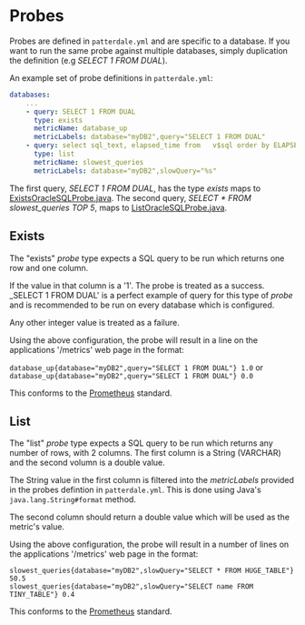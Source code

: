 # Probes

Probes are defined in `patterdale.yml` and are specific to a database. If you want to run the same probe against multiple databases, simply duplication the definition (e.g _SELECT 1 FROM DUAL_).

An example set of probe definitions in `patterdale.yml`:

```yml
databases:
    ...
    - query: SELECT 1 FROM DUAL
      type: exists
      metricName: database_up
      metricLabels: database="myDB2",query="SELECT 1 FROM DUAL"
    - query: select sql_text, elapsed_time from   v$sql order by ELAPSED_TIME desc FETCH NEXT 10 ROWS ONLY;
      type: list
      metricName: slowest_queries
      metricLabels: database="myDB2",slowQuery="%s"
```

The first query, _SELECT 1 FROM DUAL_, has the type _exists_ maps to [ExistsOracleSQLProbe.java](src/main/java/io/github/tjheslin1/patterdale/metrics/probe/ExistsOracleSQLProbe.java).
The second query, _SELECT * FROM slowest_queries TOP 5_, maps to [ListOracleSQLProbe.java](src/main/java/io/github/tjheslin1/patterdale/metrics/probe/ListOracleSQLProbe.java).

## Exists

The "exists" _probe_ type expects a SQL query to be run which returns one row and one column.

If the value in that column is a '1'. The probe is treated as a success. _SELECT 1 FROM DUAL' is a perfect example of query for this type of _probe_ and is recommended to be run on every database which is configured.

Any other integer value is treated as a failure.

Using the above configuration, the probe will result in a line on the applications '/metrics' web page in the format:

`database_up{database="myDB2",query="SELECT 1 FROM DUAL"} 1.0`
or
`database_up{database="myDB2",query="SELECT 1 FROM DUAL"} 0.0`

This conforms to the [Prometheus](https://github.com/prometheus/prometheus) standard.

## List

The "list" _probe_ type expects a SQL query to be run which returns any number of rows, with 2 columns. The first column is a String (VARCHAR) and the second volumn is a double value.

The String value in the first column is filtered into the _metricLabels_ provided in the probes defintion in `patterdale.yml`. This is done using Java's `java.lang.String#format` method.

The second column should return a double value which will be used as the metric's value.

Using the above configuration, the probe will result in a number of lines on the applications '/metrics' web page in the format:

```
slowest_queries{database="myDB2",slowQuery="SELECT * FROM HUGE_TABLE"} 50.5
slowest_queries{database="myDB2",slowQuery="SELECT name FROM TINY_TABLE"} 0.4
```

This conforms to the [Prometheus](https://github.com/prometheus/prometheus) standard.